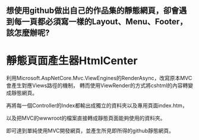 想使用github做出自己的作品集的靜態網頁，卻會遇到每一頁都必須寫一樣的Layout、Menu、Footer，該怎麼辦呢?
-

# 靜態頁面產生器HtmlCenter

利用Microsoft.AspNetCore.Mvc.ViewEngines的RenderAsync，改寫原本MVC會產生對應Views路徑的機制，
轉而使用ViewRender的方式將cshtml的內容轉變成靜態網頁。

再將每一個Controller的Index都輸出成獨立的資料夾以及專用頁面index.htm，

以及把MVC的wwwroot的檔案直接轉成靜態頁面能夠使用的資料夾。

即可達到單純使用MVC開發網頁，並產生所見即所得的github靜態網頁。
